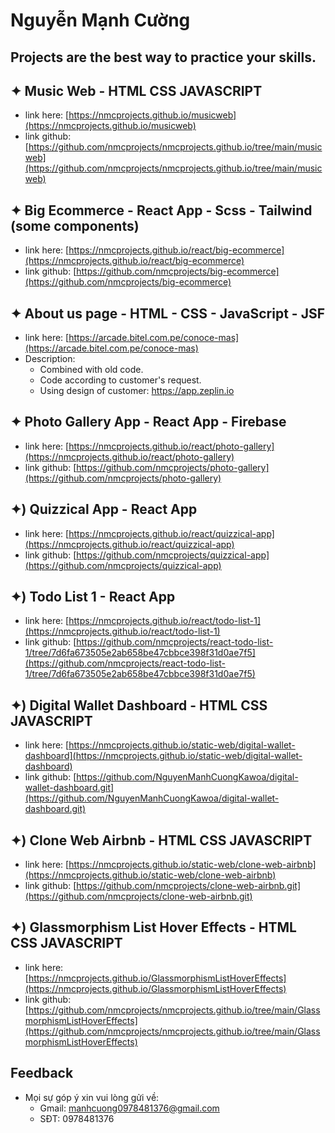 # Nguyễn Mạnh Cường

## Projects are the best way to practice your skills.

## ✦ Music Web - HTML CSS JAVASCRIPT

- link here: [https://nmcprojects.github.io/musicweb](https://nmcprojects.github.io/musicweb)
- link github: [https://github.com/nmcprojects/nmcprojects.github.io/tree/main/musicweb](https://github.com/nmcprojects/nmcprojects.github.io/tree/main/musicweb)

## ✦ Big Ecommerce - React App - Scss - Tailwind (some components)

- link here: [https://nmcprojects.github.io/react/big-ecommerce](https://nmcprojects.github.io/react/big-ecommerce)
- link github: [https://github.com/nmcprojects/big-ecommerce](https://github.com/nmcprojects/big-ecommerce)

## ✦ About us page - HTML - CSS - JavaScript - JSF

- link here: [https://arcade.bitel.com.pe/conoce-mas](https://arcade.bitel.com.pe/conoce-mas)
- Description:
  - Combined with old code.
  - Code according to customer's request.
  - Using design of customer: https://app.zeplin.io

## ✦ Photo Gallery App - React App - Firebase

- link here: [https://nmcprojects.github.io/react/photo-gallery](https://nmcprojects.github.io/react/photo-gallery)
- link github: [https://github.com/nmcprojects/photo-gallery](https://github.com/nmcprojects/photo-gallery)

## ✦) Quizzical App - React App

- link here: [https://nmcprojects.github.io/react/quizzical-app](https://nmcprojects.github.io/react/quizzical-app)
- link github: [https://github.com/nmcprojects/quizzical-app](https://github.com/nmcprojects/quizzical-app)

## ✦) Todo List 1 - React App

- link here: [https://nmcprojects.github.io/react/todo-list-1](https://nmcprojects.github.io/react/todo-list-1)
- link github: [https://github.com/nmcprojects/react-todo-list-1/tree/7d6fa673505e2ab658be47cbbce398f31d0ae7f5](https://github.com/nmcprojects/react-todo-list-1/tree/7d6fa673505e2ab658be47cbbce398f31d0ae7f5)

## ✦) Digital Wallet Dashboard - HTML CSS JAVASCRIPT

- link here: [https://nmcprojects.github.io/static-web/digital-wallet-dashboard](https://nmcprojects.github.io/static-web/digital-wallet-dashboard)
- link github: [https://github.com/NguyenManhCuongKawoa/digital-wallet-dashboard.git](https://github.com/NguyenManhCuongKawoa/digital-wallet-dashboard.git)

## ✦) Clone Web Airbnb - HTML CSS JAVASCRIPT

- link here: [https://nmcprojects.github.io/static-web/clone-web-airbnb](https://nmcprojects.github.io/static-web/clone-web-airbnb)
- link github: [https://github.com/nmcprojects/clone-web-airbnb.git](https://github.com/nmcprojects/clone-web-airbnb.git)

## ✦) Glassmorphism List Hover Effects - HTML CSS JAVASCRIPT

- link here: [https://nmcprojects.github.io/GlassmorphismListHoverEffects](https://nmcprojects.github.io/GlassmorphismListHoverEffects)
- link github: [https://github.com/nmcprojects/nmcprojects.github.io/tree/main/GlassmorphismListHoverEffects](https://github.com/nmcprojects/nmcprojects.github.io/tree/main/GlassmorphismListHoverEffects)

## Feedback

- Mọi sự góp ý xin vui lòng gửi về:
  - Gmail: manhcuong0978481376@gmail.com
  - SĐT: 0978481376
